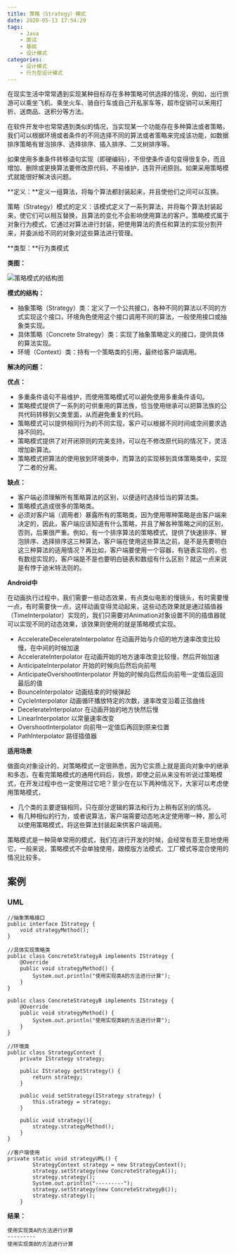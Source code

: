 ```yaml
---
title: 策略（Strategy）模式
date: 2020-05-13 17:54:29
tags: 
	- Java
	- 面试
	- 基础
	- 设计模式
categories: 
	- 设计模式
	- 行为型设计模式
---
```


在现实生活中常常遇到实现某种目标存在多种策略可供选择的情况，例如，出行旅游可以乘坐飞机、乘坐火车、骑自行车或自己开私家车等，超市促销可以釆用打折、送商品、送积分等方法。

在软件开发中也常常遇到类似的情况，当实现某一个功能存在多种算法或者策略，我们可以根据环境或者条件的不同选择不同的算法或者策略来完成该功能，如数据排序策略有冒泡排序、选择排序、插入排序、二叉树排序等。

如果使用多重条件转移语句实现（即硬编码），不但使条件语句变得很复杂，而且增加、删除或更换算法要修改原代码，不易维护，违背开闭原则。如果采用策略模式就能很好解决该问题。

**定义：**定义一组算法，将每个算法都封装起来，并且使他们之间可以互换。

策略（Strategy）模式的定义：该模式定义了一系列算法，并将每个算法封装起来，使它们可以相互替换，且算法的变化不会影响使用算法的客户。策略模式属于对象行为模式，它通过对算法进行封装，把使用算法的责任和算法的实现分割开来，并委派给不同的对象对这些算法进行管理。

**类型：**行为类模式

**类图：**

![策略模式的结构图](http://c.biancheng.net/uploads/allimg/181116/3-1Q116103K1205.gif)

**模式的结构：**

- 抽象策略（Strategy）类：定义了一个公共接口，各种不同的算法以不同的方式实现这个接口，环境角色使用这个接口调用不同的算法，一般使用接口或抽象类实现。
- 具体策略（Concrete Strategy）类：实现了抽象策略定义的接口，提供具体的算法实现。
- 环境（Context）类：持有一个策略类的引用，最终给客户端调用。

**解决的问题：**

**优点：**

- 多重条件语句不易维护，而使用策略模式可以避免使用多重条件语句。
- 策略模式提供了一系列的可供重用的算法族，恰当使用继承可以把算法族的公共代码转移到父类里面，从而避免重复的代码。
- 策略模式可以提供相同行为的不同实现，客户可以根据不同时间或空间要求选择不同的。
- 策略模式提供了对开闭原则的完美支持，可以在不修改原代码的情况下，灵活增加新算法。
- 策略模式把算法的使用放到环境类中，而算法的实现移到具体策略类中，实现了二者的分离。

**缺点：**

- 客户端必须理解所有策略算法的区别，以便适时选择恰当的算法类。
- 策略模式造成很多的策略类。
- 必须对客户端（调用者）暴露所有的策略类，因为使用哪种策略是由客户端来决定的，因此，客户端应该知道有什么策略，并且了解各种策略之间的区别，否则，后果很严重。例如，有一个排序算法的策略模式，提供了快速排序、冒泡排序、选择排序这三种算法，客户端在使用这些算法之前，是不是先要明白这三种算法的适用情况？再比如，客户端要使用一个容器，有链表实现的，也有数组实现的，客户端是不是也要明白链表和数组有什么区别？就这一点来说是有悖于迪米特法则的。


**Android中**

在动画执行过程中，我们需要一些动态效果，有点类似电影的慢镜头，有时需要慢一点，有时需要快一点，这样动画变得灵动起来，这些动态效果就是通过插值器（TimeInterpolator）实现的，我们只需要对Animation对象设置不同的插值器就可以实现不同的动态效果，该效果则使用的就是策略模式实现。

- AccelerateDecelerateInterpolator 在动画开始与介绍的地方速率改变比较慢，在中间的时候加速
- AccelerateInterpolator 在动画开始的地方速率改变比较慢，然后开始加速
- AnticipateInterpolator 开始的时候向后然后向前甩
- AnticipateOvershootInterpolator 开始的时候向后然后向前甩一定值后返回最后的值
- BounceInterpolator 动画结束的时候弹起
- CycleInterpolator 动画循环播放特定的次数，速率改变沿着正弦曲线
- DecelerateInterpolator 在动画开始的地方快然后慢
- LinearInterpolator 以常量速率改变
- OvershootInterpolator 向前甩一定值后再回到原来位置
- PathInterpolator 路径插值器

**适用场景**

做面向对象设计的，对策略模式一定很熟悉，因为它实质上就是面向对象中的继承和多态，在看完策略模式的通用代码后，我想，即使之前从来没有听说过策略模式，在开发过程中也一定使用过它吧？至少在在以下两种情况下，大家可以考虑使用策略模式，

- 几个类的主要逻辑相同，只在部分逻辑的算法和行为上稍有区别的情况。
- 有几种相似的行为，或者说算法，客户端需要动态地决定使用哪一种，那么可以使用策略模式，将这些算法封装起来供客户端调用。

策略模式是一种简单常用的模式，我们在进行开发的时候，会经常有意无意地使用它，一般来说，策略模式不会单独使用，跟模版方法模式、工厂模式等混合使用的情况比较多。 

## 案例

### UML

```
//抽象策略接口
public interface IStrategy {
    void strategyMethod();
}

//具体实现策略类
public class ConcreteStrategyA implements IStrategy {
    @Override
    public void strategyMethod() {
        System.out.println("使用实现类A的方法进行计算");
    }
}

public class ConcreteStrategyB implements IStrategy {
    @Override
    public void strategyMethod() {
        System.out.println("使用实现类B的方法进行计算");
    }
}

//环境类
public class StrategyContext {
    private IStrategy strategy;

    public IStrategy getStrategy() {
        return strategy;
    }

    public void setStrategy(IStrategy strategy) {
        this.strategy = strategy;
    }

    public void strategy(){
        strategy.strategyMethod();
    }
}

//客户端使用
private static void strategyUML() {
        StrategyContext strategy = new StrategyContext();
        strategy.setStrategy(new ConcreteStrategyA());
        strategy.strategy();
        System.out.println("---------");
        strategy.setStrategy(new ConcreteStrategyB());
        strategy.strategy();
    }
```

**结果：**

```
使用实现类A的方法进行计算
---------
使用实现类B的方法进行计算
```

